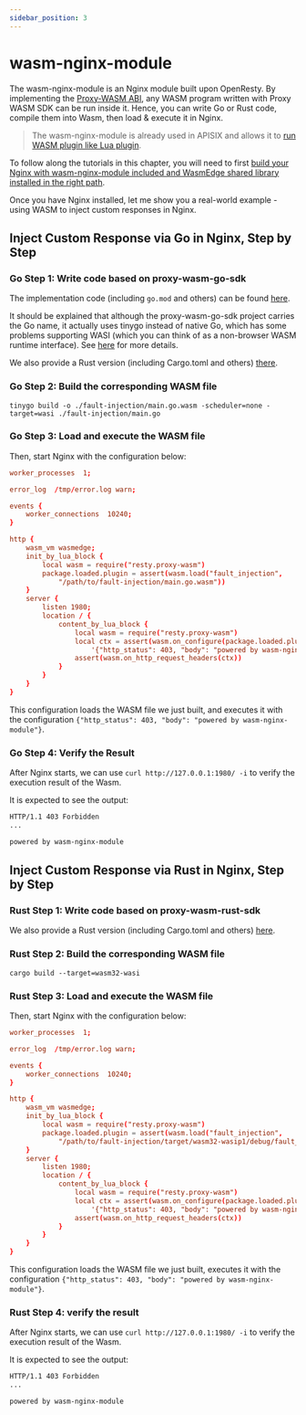 ```yaml
---
sidebar_position: 3
---
```


# wasm-nginx-module

The wasm-nginx-module is an Nginx module built upon OpenResty. By implementing the [Proxy-WASM ABI](https://github.com/proxy-wasm/spec), any WASM program written with Proxy WASM SDK can be run inside it. Hence, you can write Go or Rust code, compile them into Wasm, then load & execute it in Nginx.

> The wasm-nginx-module is already used in APISIX and allows it to [run WASM plugin like Lua plugin](https://github.com/apache/apisix/blob/master/docs/en/latest/wasm.md).

To follow along the tutorials in this chapter, you will need to first [build your Nginx with wasm-nginx-module included and WasmEdge shared library installed in the right path](https://github.com/api7/wasm-nginx-module#install-dependencies).

Once you have Nginx installed, let me show you a real-world example - using WASM to inject custom responses in Nginx.

## Inject Custom Response via Go in Nginx, Step by Step

### Go Step 1: Write code based on proxy-wasm-go-sdk

The implementation code (including `go.mod` and others) can be found [here](https://github.com/apache/apisix/tree/master/t/wasm).

It should be explained that although the proxy-wasm-go-sdk project carries the Go name, it actually uses tinygo instead of native Go, which has some problems supporting WASI (which you can think of as a non-browser WASM runtime interface). See [here](https://github.com/tetratelabs/proxy-wasm-go-sdk/blob/main/doc/OVERVIEW.md#tinygo-vs-the-official-go-compiler) for more details.

We also provide a Rust version (including Cargo.toml and others) [there](https://github.com/api7/wasm-nginx-module/tree/main/t/testdata/rust/fault-injection).

### Go Step 2: Build the corresponding WASM file

```shell
tinygo build -o ./fault-injection/main.go.wasm -scheduler=none -target=wasi ./fault-injection/main.go
```

### Go Step 3: Load and execute the WASM file

Then, start Nginx with the configuration below:

```conf
worker_processes  1;

error_log  /tmp/error.log warn;

events {
    worker_connections  10240;
}

http {
    wasm_vm wasmedge;
    init_by_lua_block {
        local wasm = require("resty.proxy-wasm")
        package.loaded.plugin = assert(wasm.load("fault_injection",
            "/path/to/fault-injection/main.go.wasm"))
    }
    server {
        listen 1980;
        location / {
            content_by_lua_block {
                local wasm = require("resty.proxy-wasm")
                local ctx = assert(wasm.on_configure(package.loaded.plugin,
                    '{"http_status": 403, "body": "powered by wasm-nginx-module"}'))
                assert(wasm.on_http_request_headers(ctx))
            }
        }
    }
}
```

This configuration loads the WASM file we just built, and executes it with the configuration `{"http_status": 403, "body": "powered by wasm-nginx-module"}`.

### Go Step 4: Verify the Result

After Nginx starts, we can use `curl http://127.0.0.1:1980/ -i` to verify the execution result of the Wasm.

It is expected to see the output:

```bash
HTTP/1.1 403 Forbidden
...

powered by wasm-nginx-module
```

## Inject Custom Response via Rust in Nginx, Step by Step

### Rust Step 1: Write code based on proxy-wasm-rust-sdk

We also provide a Rust version (including Cargo.toml and others) [here](https://github.com/api7/wasm-nginx-module/tree/main/t/testdata/rust/fault-injection).

### Rust Step 2: Build the corresponding WASM file

```shell
cargo build --target=wasm32-wasi
```

### Rust Step 3: Load and execute the WASM file

Then, start Nginx with the configuration below:

```conf
worker_processes  1;

error_log  /tmp/error.log warn;

events {
    worker_connections  10240;
}

http {
    wasm_vm wasmedge;
    init_by_lua_block {
        local wasm = require("resty.proxy-wasm")
        package.loaded.plugin = assert(wasm.load("fault_injection",
            "/path/to/fault-injection/target/wasm32-wasip1/debug/fault_injection.wasm"))
    }
    server {
        listen 1980;
        location / {
            content_by_lua_block {
                local wasm = require("resty.proxy-wasm")
                local ctx = assert(wasm.on_configure(package.loaded.plugin,
                    '{"http_status": 403, "body": "powered by wasm-nginx-module"}'))
                assert(wasm.on_http_request_headers(ctx))
            }
        }
    }
}
```

This configuration loads the WASM file we just built, executes it with the configuration `{"http_status": 403, "body": "powered by wasm-nginx-module"}`.

### Rust Step 4: verify the result

After Nginx starts, we can use `curl http://127.0.0.1:1980/ -i` to verify the execution result of the Wasm.

It is expected to see the output:

```bash
HTTP/1.1 403 Forbidden
...

powered by wasm-nginx-module
```
